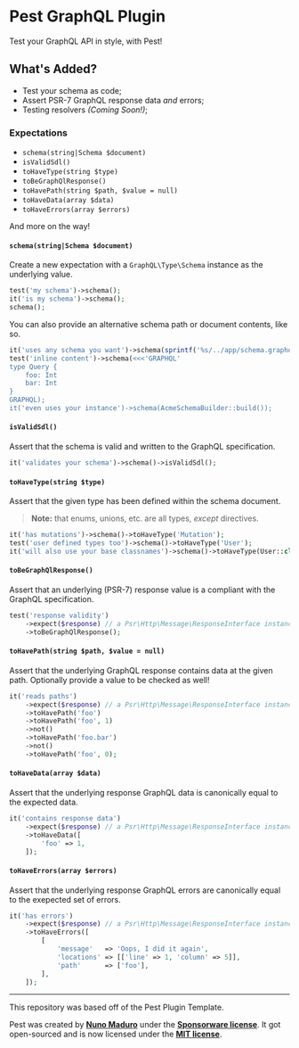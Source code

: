 # Pest GraphQL Plugin

Test your GraphQL API in style, with Pest!

## What's Added?

- Test your schema as code;
- Assert PSR-7 GraphQL response data _and_ errors;
- Testing resolvers _(Coming Soon!)_;

### Expectations

- `schema(string|Schema $document)`
- `isValidSdl()`
- `toHaveType(string $type)`
- `toBeGraphQlResponse()`
- `toHavePath(string $path, $value = null)`
- `toHaveData(array $data)`
- `toHaveErrors(array $errors)`

And more on the way!

#### `schema(string|Schema $document)`

Create a new expectation with a `GraphQL\Type\Schema` instance as the underlying
value.

```php
test('my schema')->schema();
it('is my schema')->schema();
schema();
```

You can also provide an alternative schema path or document contents, like so.

```php
it('uses any schema you want')->schema(sprintf('%s/../app/schema.graphql', __DIR__));
test('inline content')->schema(<<<'GRAPHQL'
type Query {
    foo: Int
    bar: Int
}
GRAPHQL);
it('even uses your instance')->schema(AcmeSchemaBuilder::build());
```

#### `isValidSdl()`

Assert that the schema is valid and written to the GraphQL specification.

```php
it('validates your schema')->schema()->isValidSdl();
```

#### `toHaveType(string $type)`

Assert that the given type has been defined within the schema document.

> **Note:** that enums, unions, etc. are all types, _except_ directives.

```php
it('has mutations')->schema()->toHaveType('Mutation');
test('user defined types too')->schema()->toHaveType('User');
it('will also use your base classnames')->schema()->toHaveType(User::class);
```

#### `toBeGraphQlResponse()`

Assert that an underlying (PSR-7) response value is a compliant with the GraphQL
specification.

```php
test('response validity')
    ->expect($response) // a Psr\Http\Message\ResponseInterface instance
    ->toBeGraphQlResponse();
```

#### `toHavePath(string $path, $value = null)`

Assert that the underlying GraphQL response contains data at the given path.
Optionally provide a value to be checked as well!

```php
it('reads paths')
    ->expect($response) // a Psr\Http\Message\ResponseInterface instance
    ->toHavePath('foo')
    ->toHavePath('foo', 1)
    ->not()
    ->toHavePath('foo.bar')
    ->not()
    ->toHavePath('foo', 0);
```

#### `toHaveData(array $data)`

Assert that the underlying response GraphQL data is canonically equal to the
expected data.

```php
it('contains response data')
    ->expect($response) // a Psr\Http\Message\ResponseInterface instance
    ->toHaveData([
        'foo' => 1,
    ]);
```

#### `toHaveErrors(array $errors)`

Assert that the underlying response GraphQL errors are canonically equal to the
exepected set of errors.

```php
it('has errors')
    ->expect($response) // a Psr\Http\Message\ResponseInterface instance
    ->toHaveErrors([
        [
            'message'   => 'Oops, I did it again',
            'locations' => [['line' => 1, 'column' => 5]],
            'path'      => ['foo'],
        ],
    ]);
```

---

This repository was based off of the Pest Plugin Template.

Pest was created by **[Nuno Maduro](https://twitter.com/enunomaduro)** under the **[Sponsorware license](https://github.com/sponsorware/docs)**. It got open-sourced and is now licensed under the **[MIT license](https://opensource.org/licenses/MIT)**.
